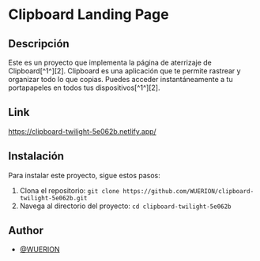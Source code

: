 # Clipboard Landing Page

## Descripción

Este es un proyecto que implementa la página de aterrizaje de Clipboard[^1^][2]. Clipboard es una aplicación que te permite rastrear y organizar todo lo que copias. Puedes acceder instantáneamente a tu portapapeles en todos tus dispositivos[^1^][2].

## Link

https://clipboard-twilight-5e062b.netlify.app/

## Instalación

Para instalar este proyecto, sigue estos pasos:

1. Clona el repositorio: `git clone https://github.com/WUERION/clipboard-twilight-5e062b.git`
2. Navega al directorio del proyecto: `cd clipboard-twilight-5e062b`



## Author

- [@WUERION](https://github.com/WUERION)

